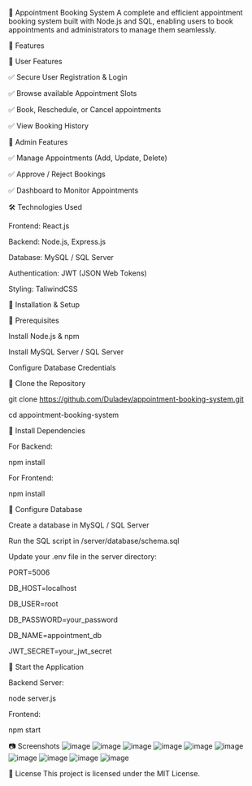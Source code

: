 📅 Appointment Booking System
A complete and efficient appointment booking system built with Node.js and SQL, enabling users to book appointments and administrators to manage them seamlessly.

🚀 Features

🔹 User Features

✅ Secure User Registration & Login

✅ Browse available Appointment Slots

✅ Book, Reschedule, or Cancel appointments

✅ View Booking History

🔹 Admin Features

✅ Manage Appointments (Add, Update, Delete)

✅ Approve / Reject Bookings

✅ Dashboard to Monitor Appointments

🛠️ Technologies Used

Frontend: React.js

Backend: Node.js, Express.js

Database: MySQL / SQL Server

Authentication: JWT (JSON Web Tokens)

Styling: TaliwindCSS

🎯 Installation & Setup

📌 Prerequisites

Install Node.js & npm

Install MySQL Server / SQL Server

Configure Database Credentials

📌 Clone the Repository

git clone https://github.com/Duladev/appointment-booking-system.git

cd appointment-booking-system

📌 Install Dependencies

For Backend:

npm install

For Frontend:

npm install

📌 Configure Database

Create a database in MySQL / SQL Server

Run the SQL script in /server/database/schema.sql

Update your .env file in the server directory:

PORT=5006

DB_HOST=localhost

DB_USER=root

DB_PASSWORD=your_password

DB_NAME=appointment_db

JWT_SECRET=your_jwt_secret

📌 Start the Application

Backend Server:

node server.js


Frontend:

npm start

📷 Screenshots
![image](https://github.com/user-attachments/assets/9b5116a3-60a8-4df5-a3c3-cade748cbc7c)
![image](https://github.com/user-attachments/assets/96b00f4e-5676-42b8-aed8-b5d75be6a630)
![image](https://github.com/user-attachments/assets/3b695089-20f9-4c2c-8fdc-b41219c8a71d)
![image](https://github.com/user-attachments/assets/749531ee-4587-4ef2-95f2-98ffb8d6ca47)
![image](https://github.com/user-attachments/assets/c5e97e1f-6325-4edd-99b8-e0e535e6692f)
![image](https://github.com/user-attachments/assets/44635736-a237-4130-9735-b6cdfb1db99c)
![image](https://github.com/user-attachments/assets/595969f9-2fcc-4542-80af-22bbe12e1f6d)
![image](https://github.com/user-attachments/assets/377be990-f877-468a-83ad-098d50f56c2d)
![image](https://github.com/user-attachments/assets/eba81e68-0d85-44f5-b57a-e242e7e33ba5)
![image](https://github.com/user-attachments/assets/b46e592f-b349-4e18-9536-b099ca2189bb)



📜 License
This project is licensed under the MIT License.
